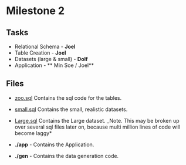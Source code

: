 # Milestone 2

## Tasks
- Relational Schema - **Joel**
- Table Creation - **Joel**
- Datasets (large & small) - **Dolf**
- Application - ** Min Soe / Joel**

## Files
- [zoo.sql](zoo.sql) Contains the sql code for the tables.
- [small.sql](small.sql) Contains the small, realistic datasets.
- [Large.sql](large.sql) Contains the Large dataset. _Note. This may be broken up over several sql files later on, because multi million lines of code will become laggy*

- **./app** - Contains the Application.
- **./gen** - Contains the data generation code.
